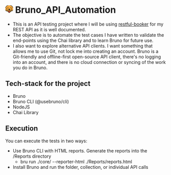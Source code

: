 # ![bruno](./asset/bruno.png) Bruno_API_Automation

- This is an API testing project where I will be using [restful-booker](https://restful-booker.herokuapp.com/apidoc/index.html) for my REST API as it is well documented.
- The objective is to automate the test cases I have written to validate the end-points using the Chai library and to learn Bruno for future use.
- I also want to explore alternative API clients. I want something that allows me to use Git, not lock me into creating an account. Bruno is a Git-friendly and offline-first open-source API client, there's no logging into an account, and there is no cloud connection or syncing of the work you do in Bruno.

## Tech-stack for the project

- Bruno
- Bruno CLI (@usebruno/cli)
- NodeJS
- Chai Library

## Execution

You can execute the tests in two ways:

- Use Bruno CLI with HTML reports. Generate the reports into the /Reports directory
  - bru run ./core/ --reporter-html ./Reports/reports.html
- Install Bruno and run the folder, collection, or individual API calls
